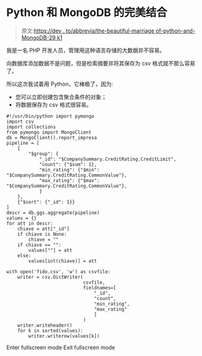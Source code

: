 # Python 和 MongoDB 的完美结合

> 原文:[https://dev . to/abbrevia/the-beautiful-marriage of-python-and-MongoDB-29 k1](https://dev.to/abbrevia/the-beautiful-marriage-of-python-and-mongodb-29k1)

我是一名 PHP 开发人员，管理用这种语言存储的大数据并不容易。

向数据库添加数据不是问题，但是检索摘要并将其保存为 csv 格式就不那么容易了。

所以这次我试着用 Python，它棒极了，因为:

*   您可以立即创建包含聚合条件的对象；
*   将数据保存为 csv 格式很容易。

```
#!/usr/bin/python import pymongo
import csv
import collections
from pymongo import MongoClient
db = MongoClient().report_impresa
pipeline = [
    {
        "$group": {
            "_id": "$CompanySummary.CreditRating.CreditLimit",
            "count": {"$sum": 1},
            "min_rating": {"$min": "$CompanySummary.CreditRating.CommonValue"},
            "max_rating": {"$max": "$CompanySummary.CreditRating.CommonValue"},
            }
    },
    {"$sort": {"_id": 1}}
]
descr = db.ggs.aggregate(pipeline)
values = {}
for att in descr:
    chiave = att["_id"]
    if chiave is None:
        chiave = ""
    if chiave == "":
        values[""] = att
    else:
        values[int(chiave)] = att

with open('fido.csv', 'w') as csvfile:
    writer = csv.DictWriter(
                            csvfile,
                            fieldnames=[
                                "_id",
                                "count",
                                "min_rating",
                                "max_rating"
                                ]
                            )
    writer.writeheader()
    for k in sorted(values):
        writer.writerow(values[k]) 
```

Enter fullscreen mode Exit fullscreen mode